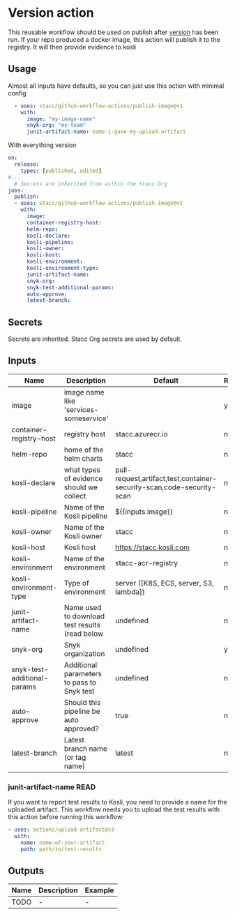 # Version action
This reusable workflow should be used on publish after [version](./version.md) has been run. If your repo produced a docker image, this action will publish it to the registry.
It will then provide evidence to kosli

## Usage
Almost all inputs have defaults, so you can just use this action with minimal config
```yaml
  - uses: stacc/github-workflow-actions/publish-image@v1
    with:
      image: "my-image-name"
      snyk-org: "my-team"
      junit-artifact-name: name-i-gave-my-upload-artifact
```
With everything version
```yaml
on:
  release:
    types: [published, edited]
#...
  # Secrets are inherited from within the Stacc Org
jobs:
  publish:
  - uses: stacc/github-workflow-actions/publish-image@v1
    with:
      image:
      container-registry-host:
      helm-repo:
      kosli-declare:
      kosli-pipeline:
      kosli-owner:
      kosli-host:
      kosli-environment:
      kosli-environment-type:
      junit-artifact-name:
      snyk-org:
      snyk-test-additional-params:
      auto-approve:
      latest-branch:
```

## Secrets
Secrets are inherited. Stacc Org secrets are used by default.

## Inputs
| Name                        | Description                                    | Default                                                               | Required |
|-----------------------------|------------------------------------------------|-----------------------------------------------------------------------|----------|
| image                       | image name like 'services-someservice'         |                                                                       | yes      |
| container-registry-host     | registry host                                  | stacc.azurecr.io                                                      | no       |
| helm-repo                   | home of the helm charts                        | stacc                                                                 | no       |
| kosli-declare               | what types of evidence should we collect       | pull-request,artifact,test,container-security-scan,code-security-scan | no       |
| kosli-pipeline              | Name of the Kosli pipeline                     | ${{inputs.image}}                                                     | no       |
| kosli-owner                 | Name of the Kosli owner                        | stacc                                                                 | no       |
| kosli-host                  | Kosli host                                     | https://stacc.kosli.com                                               | no       |
| kosli-environment           | Name of the environment                        | stacc-acr-registry                                                    | no       |
| kosli-environment-type      | Type of environment                            | server ([K8S, ECS, server, S3, lambda])                               | no       |
| junit-artifact-name            | Name used to download test results (read below | undefined                                                             | no       |
| snyk-org                    | Snyk organization                              | undefined                                                             | yes      |
| snyk-test-additional-params | Additional parameters to pass to Snyk test     | undefined                                                             | no       |
| auto-approve                | Should this pipeline be auto approved?         | true                                                                  | no       |
| latest-branch               | Latest branch name (or tag name)               | latest                                                                | no       |

### junit-artifact-name READ
If you want to report test results to Kosli, you need to provide a name for the uploaded artifact. 
This workflow needs you to upload the test results with this action before running this workflow:
```yaml
- uses: actions/upload-artifact@v3
  with:
    name: name-of-your-artifact
    path: path/to/test-results
```

## Outputs
| Name                      | Description | Example | 
|---------------------------|-------------|---------|
| TODO | -           | -       |
